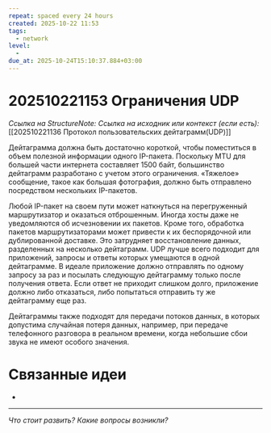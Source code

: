 ```yaml
---
repeat: spaced every 24 hours
created: 2025-10-22 11:53
tags:
  - network
level:
  -
due_at: 2025-10-24T15:10:37.884+03:00
---
```

# 202510221153 Ограничения UDP

*Ссылка на StructureNote:*
*Ссылка на исходник или контекст (если есть):* [[202510221136 Протокол пользовательских дейтаграмм(UDP)]]

Дейтаграмма должна быть достаточно короткой, чтобы поместиться в объем полезной информации одного IP-пакета. Поскольку MTU для большей части интернета составляет 1500 байт, большинство дейтаграмм разработано с учетом этого ограничения. «Тяжелое» сообщение, такое как большая фотография, должно быть отправлено посредством нескольких IP-пакетов.

Любой IP-пакет на своем пути может наткнуться на перегруженный маршрутизатор и оказаться отброшенным. Иногда хосты даже не уведомляются об исчезновении их пакетов. Кроме того, обработка пакетов маршрутизаторами может привести к их беспорядочной или дублированной доставке. Это затрудняет восстановление данных, разделенных на несколько дейтаграмм. UDP лучше всего подходит для приложений, запросы и ответы которых умещаются в одной дейтаграмме. В идеале приложение должно отправлять по одному запросу за раз и посылать следующую дейтаграмму только после получения ответа. Если ответ не приходит слишком долго, приложение должно либо отказаться, либо попытаться отправить ту же дейтаграмму еще раз.

Дейтаграммы также подходят для передачи потоков данных, в которых допустима случайная потеря данных, например, при передаче телефонного разговора в реальном времени, когда небольшие сбои звука не имеют особого значения.

# Связанные идеи

- 

---

*Что стоит развить? Какие вопросы возникли?*
